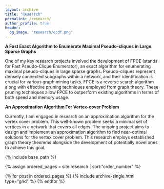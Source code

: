 ```yaml
---
layout: archive
title: "Research"
permalink: /research/
author_profile: true
header:
  og_image: "research/ecdf.png"
---
```


**A Fast Exact Algorithm to Enumerate Maximal Pseudo-cliques in Large Sparse Graphs**

One of my key research projects involved the development of FPCE (stands for Fast Pseudo-Clique Enumerator), an exact algorithm for enumerating maximal pseudo-cliques in large sparse graphs. Pseudo-cliques represent densely connected subgraphs within a network, and their identification is crucial for various graph mining tasks. FPCE is a reverse search algorithm along with effective pruning techniques employed from graph theory. These pruning techniques allow FPCE to outperform existing algorithms in terms of both speed and memory usage.

**An Approximation Algorithm For Vertex-cover Problem**

Currently, I am engaged in research on an approximation algorithm for the vertex cover problem. This well-known problem seeks a minimal set of vertices in a network that covers all edges. The ongoing project aims to design and implement an approximation algorithm to find near-optimal solutions for the vertex cover problem. This research employs established graph theory theorems alongside the development of potentially novel ones to achieve this goal.

<nbsp>

{% include base_path %}

{% assign ordered_pages = site.research | sort:"order_number" %}

{% for post in ordered_pages %}
  {% include archive-single.html type="grid" %}
{% endfor %}
